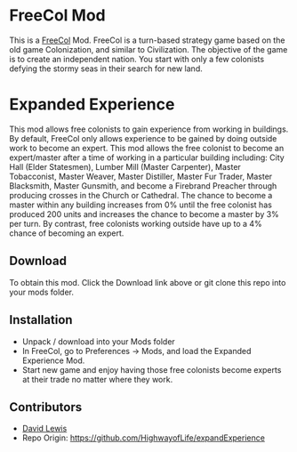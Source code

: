# FreeCol Mod
This is a [FreeCol](http://www.freecol.org/) Mod. FreeCol is a turn-based strategy game based on the old game Colonization, and similar to Civilization. The objective of the game is to create an independent nation. You start with only a few colonists defying the stormy seas in their search for new land.

# Expanded Experience
This mod allows free colonists to gain experience from working in buildings. By default, FreeCol only allows experience to be gained by doing outside work to become an expert. This mod allows the free colonist to become an expert/master after a time of working in a particular building including: City Hall (Elder Statesmen), Lumber Mill (Master Carpenter), Master Tobacconist, Master Weaver, Master Distiller, Master Fur Trader, Master Blacksmith, Master Gunsmith, and become a Firebrand Preacher through producing crosses in the Church or Cathedral. The chance to become a master within any building increases from 0% until the free colonist has produced 200 units and increases the chance to become a master by 3% per turn. By contrast, free colonists working outside have up to a 4% chance of becoming an expert.

## Download
To obtain this mod. Click the Download link above or git clone this repo into your mods folder.

## Installation
* Unpack / download into your Mods folder
* In FreeCol, go to Preferences -> Mods, and load the Expanded Experience Mod.
* Start new game and enjoy having those free colonists become experts at their trade no matter where they work.

## Contributors
* [David Lewis](https://github.com/HighwayofLife)
* Repo Origin: https://github.com/HighwayofLife/expandExperience
